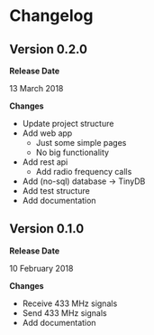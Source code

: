 # Changelog

## Version 0.2.0
**Release Date**

13 March 2018

**Changes**
* Update project structure
* Add web app
    * Just some simple pages
    * No big functionality
* Add rest api
    * Add radio frequency calls
* Add (no-sql) database -> TinyDB
* Add test structure
* Add documentation

## Version 0.1.0
**Release Date**

10 February 2018

**Changes**
* Receive 433 MHz signals
* Send 433 MHz signals
* Add documentation